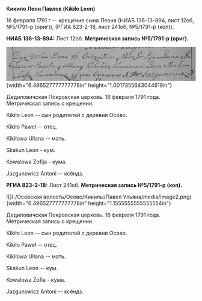 **Кикило Леон Павлов (Kikiło Leon)**

16 февраля 1791 г -- крещение сына Леона (НИАБ 136-13-894, лист 12об,
№5/1791-р (ориг)), (РГИА 823-2-18, лист 241об, №5/1791-р (коп)).

**НИАБ 136-13-894:** Лист 12об. **Метрическая запись №5/1791-р (ориг).**

![](./media/826579bef624c3bb61990be477fc34ad48d19085.png){width="6.496527777777778in"
height="1.0017355643044619in"}

Дедиловичская Покровская церковь. 16 февраля 1791 года. Метрическая
запись о крещении.

Kikiło Leon -- сын родителей с деревни Осово.

Kikiło Pawel -- отец.

Kikiłowa Ullana -- мать.

Skakun Leon - кум.

Kowalowa Zofija - кума.

Jazgunowicz Antoni -- ксёндз.

**РГИА 823-2-18:** Лист 241об. **Метрическая запись №5/1791-р (коп).**

![](./Осовская волость/Осово/Кикилы/Павел Ульяна/media/image2.png){width="6.496527777777778in"
height="1.1555555555555554in"}

Дедиловичская Покровская церковь. 16 февраля 1791 года. Метрическая
запись о крещении.

Kikiło Leon -- сын родителей с деревни Осово.

Kikiło Paweł -- отец.

Kikiłowa Ullana -- мать.

Skakun Leon -- кум.

Kowalowa Zofia - кума.

Jazgunowicz Antoni -- ксёндз.

